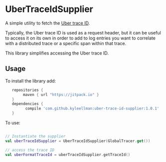 # UberTraceIdSupplier

A simple utility to fetch the [Uber trace ID](https://www.jaegertracing.io/docs/1.7/client-libraries/#key).

Typically, the Uber trace ID is used as a request header,
but it can be useful to access it on its own in order to add to log entries you want to correlate with a distributed trace or a specific span within that trace.

This library simplifies accessing the Uber trace ID.

## Usage

To install the library add: 
 
```gradle
   repositories { 
        maven { url "https://jitpack.io" }
   }
   dependencies {
         compile 'com.github.kyleellman:uber-trace-id-supplier:1.0.1'
   }
``` 

To use:

```kt

// Instantiate the supplier
val uberTraceIdSupplier = UberTraceIdSupplier(GlobalTracer.get())

// access the trace ID
val uberFormatTraceId = uberTraceIdSupplier.getTraceId()
```
